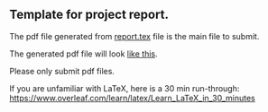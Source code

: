 ## Template for project report.

The pdf file generated from [report.tex](./report.tex) file is the main file to submit.

The generated pdf file will look [like this](./report.pdf).

Please only submit pdf files.

If you are unfamiliar with LaTeX, here is a 30 min run-through: https://www.overleaf.com/learn/latex/Learn_LaTeX_in_30_minutes
